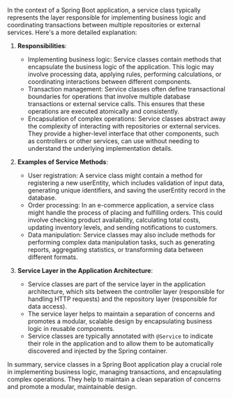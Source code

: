 In the context of a Spring Boot application, a service class typically represents the layer responsible for implementing business logic and coordinating transactions between multiple repositories or external services. Here's a more detailed explanation:

1. **Responsibilities**:
    - Implementing business logic: Service classes contain methods that encapsulate the business logic of the application. This logic may involve processing data, applying rules, performing calculations, or coordinating interactions between different components.
    - Transaction management: Service classes often define transactional boundaries for operations that involve multiple database transactions or external service calls. This ensures that these operations are executed atomically and consistently.
    - Encapsulation of complex operations: Service classes abstract away the complexity of interacting with repositories or external services. They provide a higher-level interface that other components, such as controllers or other services, can use without needing to understand the underlying implementation details.

2. **Examples of Service Methods**:
    - User registration: A service class might contain a method for registering a new userEntity, which includes validation of input data, generating unique identifiers, and saving the userEntity record in the database.
    - Order processing: In an e-commerce application, a service class might handle the process of placing and fulfilling orders. This could involve checking product availability, calculating total costs, updating inventory levels, and sending notifications to customers.
    - Data manipulation: Service classes may also include methods for performing complex data manipulation tasks, such as generating reports, aggregating statistics, or transforming data between different formats.

3. **Service Layer in the Application Architecture**:
    - Service classes are part of the service layer in the application architecture, which sits between the controller layer (responsible for handling HTTP requests) and the repository layer (responsible for data access).
    - The service layer helps to maintain a separation of concerns and promotes a modular, scalable design by encapsulating business logic in reusable components.
    - Service classes are typically annotated with `@Service` to indicate their role in the application and to allow them to be automatically discovered and injected by the Spring container.

In summary, service classes in a Spring Boot application play a crucial role in implementing business logic, managing transactions, and encapsulating complex operations. They help to maintain a clean separation of concerns and promote a modular, maintainable design.
